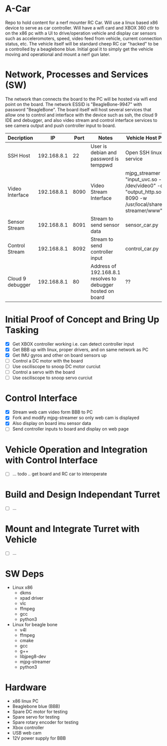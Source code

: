 # A-Car
Repo to hold content for a nerf mounter RC Car. Will use a linux based x86
device to serve as car controller. Will have a wifi card and XBOX 360 ctlr to
on the x86 pc with a UI to drive/operation vehicle and display car 
sensors such as acceleromoters, speed, video feed from vehicle, current 
connection status, etc. The vehicle itself will be standard cheep RC car 
"hacked" to be a controlled by a beaglebone blue. Initial goal it to simply
get the vehicle moving and operational and mount a nerf gun later.

# Network, Processes and Services (SW)
The network than connects the board to the PC will be hosted via wifi end point
on the board. The network ESSID is "BeagleBone-9947" with password "BeagleBone".
The board itself will host several services that allow one to control and 
interface with the device such as ssh, the cloud 9 IDE and debugger, and also
video stream and control interface services to see camera output and push 
controller input to board.

| Decription  |  IP | Port  | Notes | Vehicle Host Process | PC Client Process |
| --- | ---  | -------- | ---------- | --- | --- |
| SSH Host | 192.168.8.1 | 22 | User is debian and password is temppwd | Open SSH linux host service | Open SSH client command |
| Video Interface | 192.168.8.1 | 8090 | Video Stream Interface | mjpg_streamer -i "input_uvc.so -d /dev/video0" -o "output_http.so -p 8090 -w /usr/local/share/mjpg-streamer/www" | firefox http://192.168.8.1:8090/ctlr.html |
| Sensor Stream | 192.168.8.1 | 8091 | Stream to send sensor data | sensor_car.py | sensor_pc.py |
| Control Stream | 192.168.8.1 | 8092 | Stream to send controller input | control_car.py | ctlr |
| Cloud 9 debugger | 192.168.8.1 | 80 | Address of 192.168.8.1 resolves to debugger hosted on board | ?? | firefox 192.168.8.1 |

# Initial Proof of Concept and Bring Up Tasking
- [X] Get XBOX controller working i.e. can detect controller input
- [X] Get BBB up with linux, proper drivers, and on same network as PC
- [X] Get IMU gyros and other on board sensors up
- [ ] Control a DC motor with the board
- [ ] Use osciliscope to snoop DC motor curciut
- [ ] Control a servo with the board
- [ ] Use osciliscope to snoop servo curciut

# Control Interface
- [X] Stream web cam video form BBB to PC
- [X] Fork and modify mjpg-streamer so only web cam is displayed
- [X] Also display on board imu sensor data
- [ ] Send controller inputs to board and display on web page

# Vehicle Operation and Integration with Control Interface
- [ ] ... todo .. get board and RC car to interoperate

# Build and Design Independant Turret
- [ ] ...

# Mount and Integrate Turret with Vehicle
- [ ] ...

# SW Deps
- Linux x86
    - dkms
    - xpad driver
    - vlc
    - ffmpeg
    - gcc
    - python3
- Linux for beagle bone
    - v4l
    - ffmpeg
    - cmake
    - gcc
    - g++
    - libjpeg8-dev
    - mjpg-streamer
    - python3

# Hardware
- x86 linux PC
- Beaglebone blue (BBB)
- Spare DC motor for testing 
- Spare servo for testing
- Spare rotary encoder for testing
- Xbox controller
- USB web cam
- 12V power supply for BBB